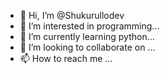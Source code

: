 - 👋 Hi, I’m @Shukurullodev
- 👀 I’m interested in programming...
- 🌱 I’m currently learning python...
- 💞️ I’m looking to collaborate on ...
- 📫 How to reach me ...

<!---
Shukurullodev/Shukurullodev is a ✨ special ✨ repository because its `README.md` (this file) appears on your GitHub profile.
You can click the Preview link to take a look at your changes.
--->
